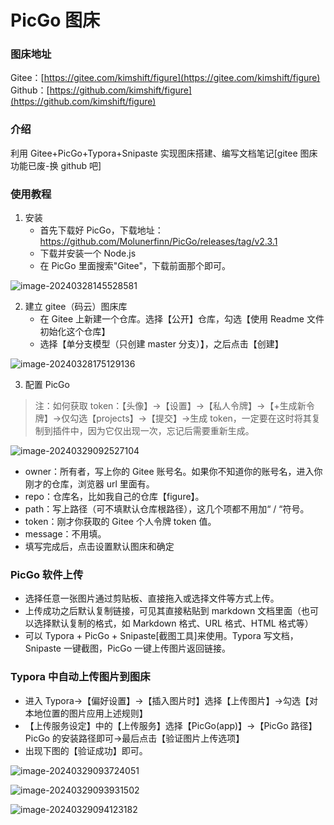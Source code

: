 # PicGo 图床

### 图床地址

Gitee：[https://gitee.com/kimshift/figure](https://gitee.com/kimshift/figure)
Github：[https://github.com/kimshift/figure](https://github.com/kimshift/figure)

### 介绍

利用 Gitee+PicGo+Typora+Snipaste 实现图床搭建、编写文档笔记[gitee 图床功能已废-换 github 吧]

### 使用教程

1.  安装
    - 首先下载好 PicGo，下载地址：https://github.com/Molunerfinn/PicGo/releases/tag/v2.3.1
    - 下载并安装一个 Node.js
    - 在 PicGo 里面搜索"Gitee"，下载前面那个即可。

![image-20240328145528581](https://gitee.com/gzcc_kims/figure/raw/master/image-20240328145528581.png)

2. 建立 gitee（码云）图床库
   - 在 Gitee 上新建一个仓库。选择【公开】仓库，勾选【使用 Readme 文件初始化这个仓库】
   - 选择【单分支模型（只创建 master 分支）】，之后点击【创建】

![image-20240328175129136](https://gitee.com/gzcc_kims/figure/raw/master/image-20240328175129136.png)

3. 配置 PicGo

> 注：如何获取 token：【头像】->【设置】->【私人令牌】->【+生成新令牌】->仅勾选【projects】->【提交】->生成 token，一定要在这时将其复制到插件中，因为它仅出现一次，忘记后需要重新生成。

![image-20240329092527104](https://gitee.com/gzcc_kims/figure/raw/master/image-20240329092527104.png)

- owner：所有者，写上你的 Gitee 账号名。如果你不知道你的账号名，进入你刚才的仓库，浏览器 url 里面有。
- repo：仓库名，比如我自己的仓库【figure】。
- path：写上路径（可不填默认仓库根路径），这几个项都不用加“ / “符号。
- token：刚才你获取的 Gitee 个人令牌 token 值。
- message：不用填。
- 填写完成后，点击设置默认图床和确定

### PicGo 软件上传

- 选择任意一张图片通过剪贴板、直接拖入或选择文件等方式上传。
- 上传成功之后默认复制链接，可见其直接粘贴到 markdown 文档里面（也可以选择默认复制的格式，如 Markdown 格式、URL 格式、HTML 格式等）
- 可以 Typora + PicGo + Snipaste[截图工具]来使用。Typora 写文档，Snipaste 一键截图，PicGo 一键上传图片返回链接。

### Typora 中自动上传图片到图床

- 进入 Typora->【偏好设置】->【插入图片时】选择【上传图片】->勾选【对本地位置的图片应用上述规则】
- 【上传服务设定】中的【上传服务】选择【PicGo(app)】->【PicGo 路径】PicGo 的安装路径即可->最后点击【验证图片上传选项】
- 出现下图的【验证成功】即可。

![image-20240329093724051](https://gitee.com/gzcc_kims/figure/raw/master/image-20240329093724051.png)

![image-20240329093931502](https://gitee.com/gzcc_kims/figure/raw/master/image-20240329093931502.png)

![image-20240329094123182](https://gitee.com/gzcc_kims/figure/raw/master/image-20240329094123182.png)
